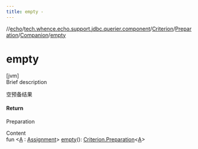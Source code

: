 ```yaml
---
title: empty -
---
```

//[echo](../../../../index.md)/[tech.whence.echo.support.jdbc.querier.component](../../../index.md)/[Criterion](../../index.md)/[Preparation](../index.md)/[Companion](index.md)/[empty](empty.md)



# empty  
[jvm]  
Brief description  


空预备结果



#### Return  


Preparation

  
Content  
fun <[A](empty.md) : [Assignment](../../../../tech.whence.echo.dal.querier.component/-assignment/index.md)> [empty](empty.md)(): [Criterion.Preparation](../index.md)<[A](empty.md)>  



